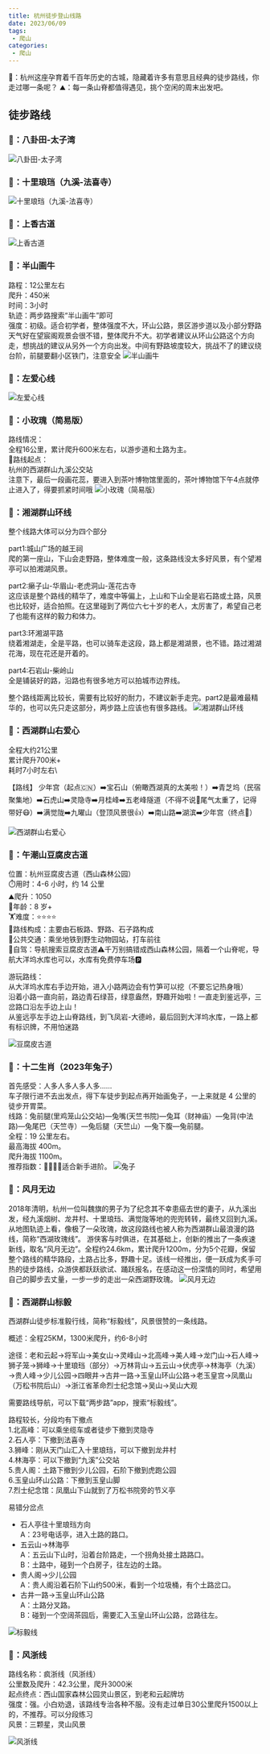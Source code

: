 ```yaml
---
title: 杭州徒步登山线路
date: 2023/06/09
tags: 
 - 爬山
categories:
 - 爬山
---
```


🌈：杭州这座孕育着千百年历史的古城，隐藏着许多有意思且经典的徒步路线，你走过哪一条呢？
⛰：每一条山脊都值得遇见，挑个空闲的周末出发吧。

## 徒步路线
### 🍏：八卦田-太子湾
![八卦田-太子湾](./img/1.jpg)
### 🍉：十里琅珰（九溪-法喜寺）
![十里琅珰（九溪-法喜寺）](./img/2.jpg)
### 🍑：上香古道
![上香古道](./img/3.jpg)
### 🍇：半山画牛
路程：12公里左右\
爬升：450米\
时间：3小时\
轨迹：两步路搜索“半山画牛”即可\
强度：初级。适合初学者，整体强度不大，环山公路，景区游步道以及小部分野路\
天气好在望宸阁观景会很不错，整体爬升不大。初学者建议从环山公路这个方向走，想挑战的建议从另外一个方向出发。中间有野路坡度较大，挑战不了的建议绕台阶，前腿要翻小区铁门，注意安全
![半山画牛](./img/4.jpg)
### 🥝：左爱心线
![左爱心线](./img/5.jpg)
### 🍌：小玫瑰（简易版）
路线情况：\
全程16公里，累计爬升600米左右，以游步道和土路为主。\
📍路线起点：\
杭州的西湖群山九溪公交站\
注意下，最后一段画花蕊，要进入到茶叶博物馆里面的，茶叶博物馆下午4点就停止进入了，得要抓紧时间哦
![小玫瑰（简易版）](./img/6.jpg)
### 🍐：湘湖群山环线
整个线路大体可以分为四个部分

part1:城山广场的越王祠\
爬的第一座山，下山会走野路，整体难度一般，这条路线没太多好风景，有个望湘亭可以拍湘湖风景。

part2:癞子山-华眉山-老虎洞山-莲花古寺\
这应该是整个路线的精华了，难度中等偏上，上山和下山全是岩石路或土路，风景也比较好，适合拍照。在这里碰到了两位六七十岁的老人，太厉害了，希望自己老了也能有这样的毅力和体力。

part3:环湘湖平路\
绕着湘湖走，全是平路，也可以骑车走这段，路上都是湘湖景，也不错。路过湘湖花海，现在花还是开着的。

part4:石岩山-柴岭山\
全是铺装好的路，沿路也有很多地方可以拍城市边界线。

整个路线距离比较长，需要有比较好的耐力，不建议新手走完。part2是最难最精华的，也可以先只走这部分，两步路上应该也有很多路线。
![湘湖群山环线](./img/7.jpg)
### 🥥：西湖群山右爱心
全程大约21公里\
累计爬升700米+\
耗时7小时左右\

【路线】
少年宫（起点🇨🇳）➡️宝石山（俯瞰西湖真的太美啦！）➡️青芝坞（民宿聚集地）➡️石虎山➡️灵隐寺➡️月桂峰➡️五老峰隧道（不得不说🚗尾气太重了，记得带好😷）➡️满觉陇➡️九曜山（登顶风景很👍）➡️南山路➡️湖滨➡️少年宫（终点🏁）


![西湖群山右爱心](./img/8.jpg)
### 🍍：午潮山豆腐皮古道
位置：杭州豆腐皮古道（西山森林公园）\
⏱️用时：4-6 小时，约 14 公里\
⛰️爬升：1050\
🧸年龄：8 岁+\
🏋️难度：⭐️⭐️⭐️⭐️\
🌲路线构成：主要由石板路、野路、石子路构成\
🚌公共交通：乘坐地铁到野生动物园站，打车前往\
🚗自驾：导航搜索豆腐皮古道⚠️千万别搞错成西山森林公园，隔着一个山脊呢，导航大洋坞水库也可以，水库有免费停车场🅿️

游玩路线：\
从大洋坞水库右手边开始，进入小路两边会有竹笋可以挖（不要忘记热身哦）\
沿着小路一直向前，路边青石绿苔，绿意盎然，野趣开始啦！一直走到鉴远亭，三岔路口沿左手边上山！\
从鉴远亭左手边上山脊路线，到飞凤岩-大德岭，最后回到大洋坞水库，一路上都有标识牌，不用怕迷路

![豆腐皮古道](./img/9.jpg)
### 🍍：十二生肖（2023年兔子）
首先感受：人多人多人多人多……\
车子限行进不去出发点，得下车徒步到起点再开始画兔子，一上来就是 4 公里的徒步开胃菜。\
线路：兔前腿(里鸡笼山公交站)—兔嘴(天竺书院)—兔耳（财神庙）—兔背(中法路)—兔尾巴（天竺寺）—兔后腿（天竺山）—兔下腹—兔前腿。\
全程：19 公里左右。\
最高海拔 400m。\
爬升海拔 1100m。\
推荐指数：🌟🌟🌟🌟适合新手进阶。
![兔子](./img/10.jpg)
### 🍒：风月无边
2018年清明，杭州一位叫魏旗的男子为了纪念其不幸患癌去世的妻子，从九溪出发，经九溪烟树、龙井村、十里琅珰、满觉陇等地的兜兜转转，最终又回到九溪。从地图轨迹上看，像极了一朵玫瑰，故这段路线也被人称为西湖群山最浪漫的路线，简称“西湖玫瑰线”。
游侠客与时俱进，在其基础上，创新的推出了一条疾速新线，取名“风月无边”。全程约24.6km，累计爬升1200m，分为5个花瓣，保留整个路线的精华路段，土路占比多，野趣十足。该线一经推出，便一跃成为炙手可热的徒步路线，众游侠都跃跃欲试、踊跃报名，在感动这一份深情的同时，希望用自己的脚步去丈量，一步一步的走出一朵西湖野玫瑰。
![风月无边](./img/11.jpg)
### 🍋：西湖群山标毅
西湖群山徒步标准毅行线，简称“标毅线”，风景很赞的一条线路。

概述：全程25KM，1300米爬升，约6-8小时

途径：老和云起→将军山→美女山→灵峰山→北高峰→美人峰→龙门山→石人峰→狮子笼→狮峰→十里琅珰（部分）→万林背山→五云山→伏虎亭→林海亭（九溪）→贵人峰→少儿公园→四眼井→古井一路→玉皇山环山公路→老玉皇宫→凤凰山（万松书院后山）→浙江省革命烈士纪念馆→吴山→吴山大观

需要路线导航，可以下载“两步路”app，搜索“标毅线”。

路程较长，分段均有下撤点\
1.北高峰：可以乘坐缆车或者徒步下撤到灵隐寺\
2.石人亭：下撤到法喜寺\
3.狮峰：刚从天门山汇入十里琅珰，可以下撤到龙井村\
4.林海亭：可以下撤到“九溪”公交站\
5.贵人阁：土路下撤到少儿公园，石阶下撤到虎跑公园\
6.玉皇山环山公路：下撤到玉皇山脚\
7.烈士纪念馆：凤凰山下山就到了万松书院旁的节义亭

易错分岔点
* 石人亭往十里琅珰方向\
A：23号电话亭，进入土路的路口。
* 五云山→林海亭\
A：五云山下山时，沿着台阶路走，一个拐角处接土路路口。\
B：土路中，碰到一个白房子，往左边的土路。
* 贵人阁→少儿公园\
A：贵人阁沿着石阶下山约500米，看到一个垃圾桶，有个土路岔口。
* 古井一路→玉皇山环山公路\
A：土路分叉路。\
B：碰到一个空阔茶园后，需要汇入玉皇山环山公路，岔路往左。

![标毅线](./img/12.jpg)
### 🍊：风浙线
路线名称：疯浙线（风浙线）\
公里数及爬升：42.3公里，爬升3000米\
起点终点：西山国家森林公园灵山景区，到老和云起牌坊\
强度：强。小白劝退，该路线专治各种不服。没有走过单日30公里爬升1500以上的，不推荐。可以分段练习\
风景：三颗星，灵山风景

![风浙线](./img/13.jpg)